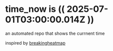 # time_now is (( 2025-07-01T03:00:00.014Z ))

an automated repo that shows the currnent time

inspired by [breakingheatmap](https://github.com/breakingheatmap/breakingheatmap)